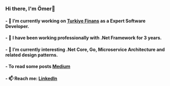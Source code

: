 ### Hi there, I'm Ömer👋
#### - 🔭 I’m currently working on [Turkiye Finans](https://www.turkiyefinans.com.tr/) as a Expert Software Developer.
#### - 🔭 I have been working professionally with .Net Framework for 3 years.
#### - 🌱 I’m currently interesting .Net Core, Go, Microservice Architecture and related design patterns.
#### - To read some posts [Medium](https://medium.com/@ceylanomer)
#### - 📫 Reach me: [LinkedIn](https://www.linkedin.com/in/ceylanomer/)

<!--
**ceylanomer/ceylanomer** is a ✨ _special_ ✨ repository because its `README.md` (this file) appears on your GitHub profile.

Here are some ideas to get you started:



- 👯 I’m looking to collaborate on ...
- 🤔 I’m looking for help with ...
- 💬 Ask me about ...
- 😄 Pronouns: ...
- ⚡ Fun fact: ...
-->
